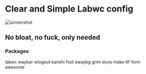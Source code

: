 ﻿# Clear and Simple Labwc config
![screenshot](
 https://i.imgur.com/bIwOLKV.png "Exemple")

## No bloat, no fuck, only needed

### Packages

labwc
waybar
wlogout
kanshi
foot
swaybg
grim
slurp
mako
ttf-font-awesome 
